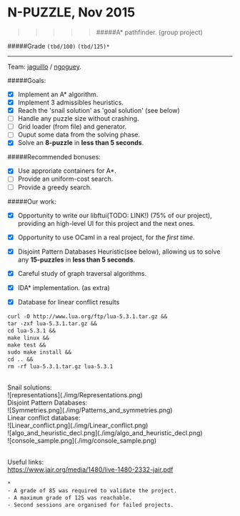 # N-PUZZLE, Nov 2015
>>>>> #####A* pathfinder. (group project)

#####Grade ``(tbd/100)`` ``(tbd/125)*``
--------  -----------------------

Team: [jaguillo](https://github.com/Julow) / [ngoguey](https://github.com/Ngoguey42).
<BR>

#####Goals:
- [X] Implement an A* algorithm.
- [X] Implement 3 admissibles heuristics.
- [X] Reach the 'snail solution' as 'goal solution' (see below)
- [ ] Handle any puzzle size without crashing.
- [ ] Grid loader (from file) and generator.
- [ ] Ouput some data from the solving phase.
- [X] Solve an **8-puzzle** in **less than 5 seconds**.

#####Recommended bonuses:
- [X] Use approriate containers for A*.
- [ ] Provide an uniform-cost search.
- [ ] Provide a greedy search.

#####Our work:
- [X] Opportunity to write our libftui(TODO: LINK!) (75% of our project), providing an high-level UI for this project and the next ones.
- [X] Opportunity to use OCaml in a real project, for the *first time*.
- [X] Disjoint Pattern Databases Heuristic(see below), allowing us to solve any **15-puzzles** in **less than 5 seconds**.
- [X] Careful study of graph traversal algorithms.
- [X] IDA* implementation. (as extra)
- [X] Database for linear conflict results


```shell
curl -O http://www.lua.org/ftp/lua-5.3.1.tar.gz &&
tar -zxf lua-5.3.1.tar.gz &&
cd lua-5.3.1 &&
make linux &&
make test &&
sudo make install &&
cd .. &&
rm -rf lua-5.3.1.tar.gz lua-5.3.1
```

<BR>
Snail solutions:<BR>
![representations](./img/Representations.png)<BR>
Disjoint Pattern Databases:<BR>
![Symmetries.png](./img/Patterns_and_symmetries.png)<BR>
Linear conflict database:<BR>
![Linear_conflict.png](./img/Linear_conflict.png)<BR>
![algo_and_heuristic_decl.png](./img/algo_and_heuristic_decl.png)<BR>
![console_sample.png](./img/console_sample.png)<BR>

<BR>Useful links:<BR>
https://www.jair.org/media/1480/live-1480-2332-jair.pdf

```
*
- A grade of 85 was required to validate the project.
- A maximum grade of 125 was reachable.
- Second sessions are organised for failed projects.
```
